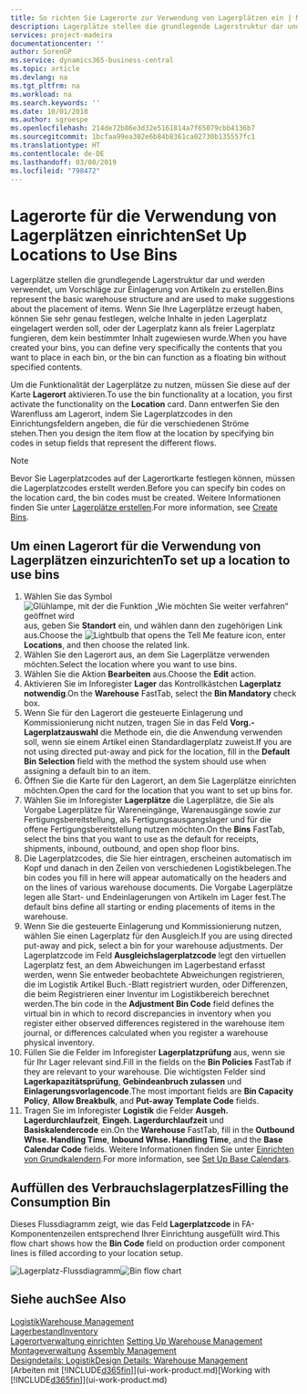```yaml
---
title: So richten Sie Lagerorte zur Verwendung von Lagerplätzen ein | Microsoft Docs
description: Lagerplätze stellen die grundlegende Lagerstruktur dar und werden verwendet, um Vorschläge zur Einlagerung von Artikeln zu erstellen. Wenn Sie Ihre Lagerplätze erzeugt haben, können Sie sehr genau festlegen, welche Inhalte in jeden Lagerplatz eingelagert werden soll, oder der Lagerplatz kann als freier Lagerplatz fungieren, dem kein bestimmter Inhalt zugewiesen wurde.
services: project-madeira
documentationcenter: ''
author: SorenGP
ms.service: dynamics365-business-central
ms.topic: article
ms.devlang: na
ms.tgt_pltfrm: na
ms.workload: na
ms.search.keywords: ''
ms.date: 10/01/2018
ms.author: sgroespe
ms.openlocfilehash: 214de72b86e3d32e5161814a7f65079cbb4136b7
ms.sourcegitcommit: 1bcfaa99ea302e6b84b8361ca02730b135557fc1
ms.translationtype: HT
ms.contentlocale: de-DE
ms.lasthandoff: 03/08/2019
ms.locfileid: "798472"
---
```

# <a name="set-up-locations-to-use-bins"></a><span data-ttu-id="5ea68-104">Lagerorte für die Verwendung von Lagerplätzen einrichten</span><span class="sxs-lookup"><span data-stu-id="5ea68-104">Set Up Locations to Use Bins</span></span>
<span data-ttu-id="5ea68-105">Lagerplätze stellen die grundlegende Lagerstruktur dar und werden verwendet, um Vorschläge zur Einlagerung von Artikeln zu erstellen.</span><span class="sxs-lookup"><span data-stu-id="5ea68-105">Bins represent the basic warehouse structure and are used to make suggestions about the placement of items.</span></span> <span data-ttu-id="5ea68-106">Wenn Sie Ihre Lagerplätze erzeugt haben, können Sie sehr genau festlegen, welche Inhalte in jeden Lagerplatz eingelagert werden soll, oder der Lagerplatz kann als freier Lagerplatz fungieren, dem kein bestimmter Inhalt zugewiesen wurde.</span><span class="sxs-lookup"><span data-stu-id="5ea68-106">When you have created your bins, you can define very specifically the contents that you want to place in each bin, or the bin can function as a floating bin without specified contents.</span></span>  

<span data-ttu-id="5ea68-107">Um die Funktionalität der Lagerplätze zu nutzen, müssen Sie diese auf der Karte **Lagerort** aktivieren.</span><span class="sxs-lookup"><span data-stu-id="5ea68-107">To use the bin functionality at a location, you first activate the functionality on the **Location** card.</span></span> <span data-ttu-id="5ea68-108">Dann entwerfen Sie den Warenfluss am Lagerort, indem Sie Lagerplatzcodes in den Einrichtungsfeldern angeben, die für die verschiedenen Ströme stehen.</span><span class="sxs-lookup"><span data-stu-id="5ea68-108">Then you design the item flow at the location by specifying bin codes in setup fields that represent the different flows.</span></span>  

> [!NOTE]  
>  <span data-ttu-id="5ea68-109">Bevor Sie Lagerplatzcodes auf der Lagerortkarte festlegen können, müssen die Lagerplatzcodes erstellt werden.</span><span class="sxs-lookup"><span data-stu-id="5ea68-109">Before you can specify bin codes on the location card, the bin codes must be created.</span></span> <span data-ttu-id="5ea68-110">Weitere Informationen finden Sie unter  [Lagerplätze erstellen](warehouse-how-to-create-individual-bins.md).</span><span class="sxs-lookup"><span data-stu-id="5ea68-110">For more information, see [Create Bins](warehouse-how-to-create-individual-bins.md).</span></span>  

## <a name="to-set-up-a-location-to-use-bins"></a><span data-ttu-id="5ea68-111">Um einen Lagerort für die Verwendung von Lagerplätzen einzurichten</span><span class="sxs-lookup"><span data-stu-id="5ea68-111">To set up a location to use bins</span></span>  
1.  <span data-ttu-id="5ea68-112">Wählen Sie das Symbol ![Glühlampe, mit der die Funktion „Wie möchten Sie weiter verfahren“ geöffnet wird](media/ui-search/search_small.png "Wie möchten Sie weiter verfahren?") aus, geben Sie **Standort** ein, und wählen dann den zugehörigen Link aus.</span><span class="sxs-lookup"><span data-stu-id="5ea68-112">Choose the ![Lightbulb that opens the Tell Me feature](media/ui-search/search_small.png "Tell me what you want to do") icon, enter **Locations**, and then choose the related link.</span></span>  
2.  <span data-ttu-id="5ea68-113">Wählen Sie den Lagerort aus, an dem Sie Lagerplätze verwenden möchten.</span><span class="sxs-lookup"><span data-stu-id="5ea68-113">Select the location where you want to use bins.</span></span>  
3.  <span data-ttu-id="5ea68-114">Wählen Sie die Aktion **Bearbeiten** aus.</span><span class="sxs-lookup"><span data-stu-id="5ea68-114">Choose the **Edit** action.</span></span>  
4.  <span data-ttu-id="5ea68-115">Aktivieren Sie im Inforegister **Lager** das Kontrollkästchen **Lagerplatz notwendig**.</span><span class="sxs-lookup"><span data-stu-id="5ea68-115">On the **Warehouse** FastTab, select the **Bin Mandatory** check box.</span></span>  
5.  <span data-ttu-id="5ea68-116">Wenn Sie für den Lagerort die gesteuerte Einlagerung und Kommissionierung nicht nutzen, tragen Sie in das Feld **Vorg.-Lagerplatzauswahl** die Methode ein, die die Anwendung verwenden soll, wenn sie einem Artikel einen Standardlagerplatz zuweist.</span><span class="sxs-lookup"><span data-stu-id="5ea68-116">If you are not using directed put-away and pick for the location, fill in the **Default Bin Selection** field with the method the system should use when assigning a default bin to an item.</span></span>  
6.  <span data-ttu-id="5ea68-117">Öffnen Sie  die Karte für den Lagerort, an dem Sie Lagerplätze einrichten möchten.</span><span class="sxs-lookup"><span data-stu-id="5ea68-117">Open the card for the location that you want to set up bins for.</span></span>
7.  <span data-ttu-id="5ea68-118">Wählen Sie im Inforegister **Lagerplätze** die Lagerplätze, die Sie als Vorgabe Lagerplätze für Wareneingänge, Warenausgänge sowie zur Fertigungsbereitstellung, als Fertigungsausgangslager und für die offene Fertigungsbereitstellung nutzen möchten.</span><span class="sxs-lookup"><span data-stu-id="5ea68-118">On the **Bins** FastTab, select the bins that you want to use as the default for receipts, shipments, inbound, outbound, and open shop floor bins.</span></span>  
8.  <span data-ttu-id="5ea68-119">Die Lagerplatzcodes, die Sie hier eintragen, erscheinen automatisch im Kopf und danach in den Zeilen von verschiedenen Logistikbelegen.</span><span class="sxs-lookup"><span data-stu-id="5ea68-119">The bin codes you fill in here will appear automatically on the headers and on the lines of various warehouse documents.</span></span> <span data-ttu-id="5ea68-120">Die Vorgabe Lagerplätze legen alle Start- und Endeinlagerungen von Artikeln im Lager fest.</span><span class="sxs-lookup"><span data-stu-id="5ea68-120">The default bins define all starting or ending placements of items in the warehouse.</span></span>  
9.  <span data-ttu-id="5ea68-121">Wenn Sie die gesteuerte Einlagerung und Kommissionierung nutzen, wählen Sie einen Lagerplatz für den Ausgleich.</span><span class="sxs-lookup"><span data-stu-id="5ea68-121">If you are using directed put-away and pick, select a bin for your warehouse adjustments.</span></span> <span data-ttu-id="5ea68-122">Der Lagerplatzcode im Feld **Ausgleichslagerplatzcode** legt den virtuellen Lagerplatz fest, an dem Abweichungen im Lagerbestand erfasst werden, wenn Sie entweder beobachtete Abweichungen registrieren, die im Logistik Artikel Buch.-Blatt registriert wurden, oder Differenzen, die beim Registrieren einer Inventur im Logistikbereich berechnet werden.</span><span class="sxs-lookup"><span data-stu-id="5ea68-122">The bin code in the **Adjustment Bin Code** field defines the virtual bin in which to record discrepancies in inventory when you register either observed differences registered in the warehouse item journal, or differences calculated when you register a warehouse physical inventory.</span></span>  
10. <span data-ttu-id="5ea68-123">Füllen Sie die Felder im Inforegister **Lagerplatzprüfung** aus, wenn sie für Ihr Lager relevant sind.</span><span class="sxs-lookup"><span data-stu-id="5ea68-123">Fill in the fields on the **Bin Policies** FastTab if they are relevant to your warehouse.</span></span> <span data-ttu-id="5ea68-124">Die wichtigsten Felder sind **Lagerkapazitätsprüfung**, **Gebindeanbruch zulassen** und **Einlagerungsvorlagencode**.</span><span class="sxs-lookup"><span data-stu-id="5ea68-124">The most important fields are **Bin Capacity Policy**, **Allow Breakbulk**, and **Put-away Template Code** fields.</span></span>  
11. <span data-ttu-id="5ea68-125">Tragen Sie im Inforegister **Logistik** die Felder **Ausgeh. Lagerdurchlaufzeit**, **Eingeh. Lagerdurchlaufzeit** und **Basiskalendercode** ein.</span><span class="sxs-lookup"><span data-stu-id="5ea68-125">On the **Warehouse** FastTab, fill in the **Outbound Whse. Handling Time**, **Inbound Whse. Handling Time**, and the **Base Calendar Code** fields.</span></span> <span data-ttu-id="5ea68-126">Weitere Informationen finden Sie unter [Einrichten von Grundkalendern](across-how-to-assign-base-calendars.md).</span><span class="sxs-lookup"><span data-stu-id="5ea68-126">For more information, see [Set Up Base Calendars](across-how-to-assign-base-calendars.md).</span></span>

## <a name="filling-the-consumption-bin"></a><span data-ttu-id="5ea68-127">Auffüllen des Verbrauchslagerplatzes</span><span class="sxs-lookup"><span data-stu-id="5ea68-127">Filling the Consumption Bin</span></span>
<span data-ttu-id="5ea68-128">Dieses Flussdiagramm zeigt, wie das Feld **Lagerplatzcode** in FA-Komponentenzeilen entsprechend Ihrer Einrichtung ausgefüllt wird.</span><span class="sxs-lookup"><span data-stu-id="5ea68-128">This flow chart shows how the **Bin Code** field on production order component lines is filled according to your location setup.</span></span>

<span data-ttu-id="5ea68-129">![Lagerplatz-Flussdiagramm](media/binflow.png "Lagerfluss")</span><span class="sxs-lookup"><span data-stu-id="5ea68-129">![Bin flow chart](media/binflow.png "BinFlow")</span></span>  

## <a name="see-also"></a><span data-ttu-id="5ea68-130">Siehe auch</span><span class="sxs-lookup"><span data-stu-id="5ea68-130">See Also</span></span>
[<span data-ttu-id="5ea68-131">Logistik</span><span class="sxs-lookup"><span data-stu-id="5ea68-131">Warehouse Management</span></span>](warehouse-manage-warehouse.md)  
[<span data-ttu-id="5ea68-132">Lagerbestand</span><span class="sxs-lookup"><span data-stu-id="5ea68-132">Inventory</span></span>](inventory-manage-inventory.md)  
<span data-ttu-id="5ea68-133">[Lagerortverwaltung einrichten](warehouse-setup-warehouse.md)   </span><span class="sxs-lookup"><span data-stu-id="5ea68-133">[Setting Up Warehouse Management](warehouse-setup-warehouse.md)   </span></span>  
<span data-ttu-id="5ea68-134">[Montageverwaltung](assembly-assemble-items.md)  </span><span class="sxs-lookup"><span data-stu-id="5ea68-134">[Assembly Management](assembly-assemble-items.md)  </span></span>  
[<span data-ttu-id="5ea68-135">Designdetails: Logistik</span><span class="sxs-lookup"><span data-stu-id="5ea68-135">Design Details: Warehouse Management</span></span>](design-details-warehouse-management.md)  
<span data-ttu-id="5ea68-136">[Arbeiten mit [!INCLUDE[d365fin](includes/d365fin_md.md)]](ui-work-product.md)</span><span class="sxs-lookup"><span data-stu-id="5ea68-136">[Working with [!INCLUDE[d365fin](includes/d365fin_md.md)]](ui-work-product.md)</span></span>

